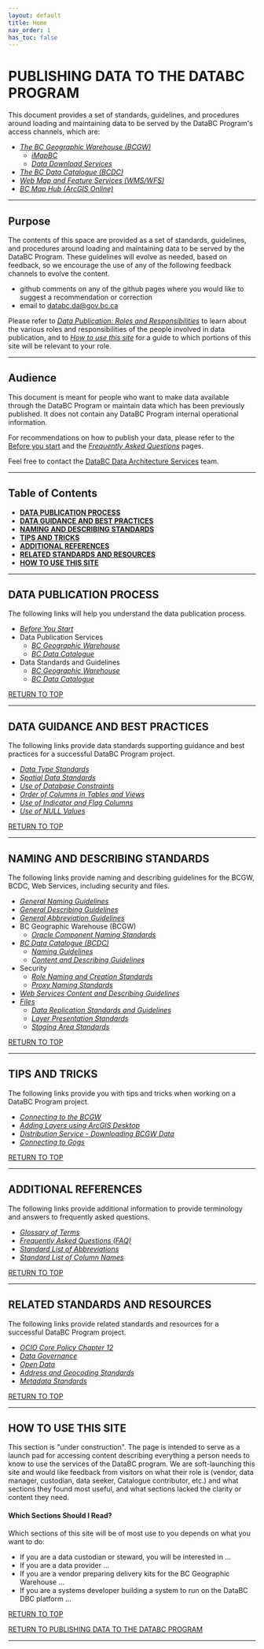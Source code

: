```yaml
---
layout: default
title: Home
nav_order: 1
has_toc: false
---
```


# PUBLISHING DATA TO THE DATABC PROGRAM

This document provides a set of standards, guidelines, and procedures around loading and maintaining data to be served by the DataBC Program's access channels, which are:
+ [_The BC Geographic Warehouse (BCGW)_](https://www2.gov.bc.ca/gov/content?id=18B291A12B4F42EA98169892F4B46D61)
   + [_iMapBC_](https://www2.gov.bc.ca/gov/content?id=C52F8C3BFE8C4110A63171337F363F43)
   + [_Data Download Services_](https://www2.gov.bc.ca/gov/content?id=B19E16070B824DB481F49CEE3B9AF1F8)
+ [_The BC Data Catalogue (BCDC)_](https://catalogue.data.gov.bc.ca)
+ [_Web Map and Feature Services (WMS/WFS)_](https://www2.gov.bc.ca/gov/content?id=95D78D544B244F34B89223EF069DF74E)
+ [_BC Map Hub (ArcGIS Online)_](https://www2.gov.bc.ca/gov/content?id=DE0602BB42664AA28C9F059D45CC1CC2)

-----------------------

## Purpose

The contents of this space are provided as a set of standards, guidelines, and procedures around loading and maintaining data to be served by the DataBC Program. These guidelines will evolve as needed, based on feedback, so we encourage the use of any of the following feedback channels to evolve the content.

+ github comments on any of the github pages where you would like to suggest a recommendation or correction
+ email to databc.da@gov.bc.ca  

Please refer to [_Data Publication: Roles and Responsibilities_](pages/roles_and_responsibilities.md#data-publication-roles-and-responsibilities) to learn about the various roles and responsibilities of the people involved in data publication, and to
[_How to use this site_](#how-to-use-this-site) for a guide to which portions of this site will be relevant to your role.
  
-----------------------------------------------------------

## Audience

This document is meant for people who want to make data available through the DataBC Program or maintain data which has been previously published. It does not contain any DataBC Program internal operational information.

For recommendations on how to publish your data, please refer to the [Before you start](pages/before_you_start.md#before-you-start) and the [_Frequently Asked Questions_](pages/faq.md#frequently-asked-questions-faq) pages. 

Feel free to contact the [DataBC Data Architecture Services](mailto:databc.da@gov.bc.ca) team.

-----------------------

## Table of Contents
+ [**DATA PUBLICATION PROCESS**](#data-publication-process)
+ [**DATA GUIDANCE AND BEST PRACTICES**](#data-guidance-and-best-practices)
+ [**NAMING AND DESCRIBING STANDARDS**](#naming-and-describing-standards)
+ [**TIPS AND TRICKS**](#tips-and-tricks)
+ [**ADDITIONAL REFERENCES**](#additional-references)
+ [**RELATED STANDARDS AND RESOURCES**](#related-standards-and-resources)
+ [**HOW TO USE THIS SITE**](#how-to-use-this-site)

-----------------------

## DATA PUBLICATION PROCESS

The following links will help you understand the data publication process.

+ [_Before You Start_](pages/dsg_before_you_start.md)
+ Data Publication Services 
   + [_BC Geographic Warehouse_](./dps_bcgw_w.md)
   + [_BC Data Catalogue_](./dps_bcdc_w.md)
+ Data Standards and Guidelines
   + [_BC Geographic Warehouse_](./dsg_bcgw.md)  
   + [_BC Data Catalogue_](./dsg.bcdc.md)
 
[RETURN TO TOP][1] 

-----------------------------------------------------------
 
## DATA GUIDANCE AND BEST PRACTICES

The following links provide data standards supporting guidance and best practices for a successful DataBC Program project. 

+ <a name=datatype>[_Data Type Standards_](pages/data_guidance_and_best_practices.md#data-type-standards)</a>
+ <a name=spatial>[_Spatial Data Standards_](pages/data_guidance_and_best_practices.md#spatial-data-standards)</a>
+ <a name=constraints>[_Use of Database Constraints_](pages/data_guidance_and_best_practices.md#use-of-database-constraints)</a>
+ <a name=order>[_Order of Columns in Tables and Views_](pages/data_guidance_and_best_practices.md#order-of-columns-in-tables-and-views)</a>
+ <a name=indicator>[_Use of Indicator and Flag Columns_](pages/data_guidance_and_best_practices.md#use-of-indicator-and-flag-columns)<a/>
+ <a name=values>[_Use of NULL Values_](pages/data_guidance_and_best_practices.md#use-of-null-values)</a>

[RETURN TO TOP][1] 

-----------------------------------------------------------

## NAMING AND DESCRIBING STANDARDS

The following links provide naming and describing guidelines for the BCGW, BCDC, Web Services, including security and files.

+ <a name=naming>[_General Naming Guidelines_](pages/naming_and_describing.md#general-naming-guidelines)</a>
+ <a name=describing>[_General Describing Guidelines_](pages/naming_and_describing.md#general-describing-guidelines)</a>
+ <a name=abbreviations>[_General Abbreviation Guidelines_](pages/naming_and_describing.md#general-abbreviation-guidelines)</a>
+ <a name=geographicwarehouse>BC Geographic Warehouse (BCGW)</a>
   + [_Oracle Component Naming Standards_](pages/naming_and_describing.md#oracle-component-naming-standards)
+ <a name=catalogue>[_BC Data Catalogue (BCDC)_](pages/naming_and_describing.md#bc-data-catalogue-naming-guidelines)</a>
   + [_Naming Guidelines_](pages/naming_and_describing.md#bc-data-catalogue-naming-guidelines)
   + [_Content and Describing Guidelines_](pages/naming_and_describing.md#BC-DATA-CATALOGUE-CONTENT-AND-DESCRIBING-GUIDELINES)
+ <a name=security>Security</a>
   + [_Role Naming and Creation Standards_](pages/role_naming_and_creation_standards.md#role-naming-and-creation-standards)
   + [_Proxy Naming Standards_](pages/proxy_creation_standards.md#proxy-naming-standards)
+ <a name=webservices>[_Web Services Content and Describing Guidelines_](pages/naming_and_describing.md#web-services-content-and-describing-guidelines)</a>
+ <a name=files>[_Files_](pages/naming_and_describing.md#naming-and-describing-standards)</a>
   + [_Data Replication Standards and Guidelines_](pages/data_replication_standards_and_guidelines.md#data-replication-standards-and-guidelines)
   + [_Layer Presentation Standards_](pages/layer_file_presentation_standards.md#layer-presentation-standards)
   + [_Staging Area Standards_](pages/staging_area_standards.md#staging-area-standards)
 
[RETURN TO TOP][1] 

-----------------------------------------------------------
 
## TIPS AND TRICKS

The following links provide you with tips and tricks when working on a DataBC Program project. 

+ <a name=connecting>[_Connecting to the BCGW_](pages/tips_and_tricks.md#connecting-to-the-bcgw)</a>
+ <a name=layers>[_Adding Layers using ArcGIS Desktop_](pages/tips_and_tricks.md#adding-layers-using-arcgis-desktop)</a>
+ <a name=layers>[_Distribution Service - Downloading BCGW Data_](pages/distribution_service)</a>
+ <a name=gogs>[_Connecting to Gogs_](pages/tips_and_tricks.md#connecting-to-gogs)</a>

[RETURN TO TOP][1] 

-----------------------------------------------------------

## ADDITIONAL REFERENCES

The following links provide additional information to provide terminology and answers to frequently asked questions.
 
+ <a name=glossary>[_Glossary of Terms_](pages/glossary.md#glossary)</a>
+ <a name=faq>[_Frequently Asked Questions (FAQ)_](pages/faq.md#frequently-asked-questions-faq)</a>
+ <a name=listabbreviations>[_Standard List of Abbreviations_](pages/naming_and_describing.md#appendix-a-standard-list-of-abbreviations)</a>
+ <a name=listcolumnnames>[_Standard List of Column Names_](pages/naming_and_describing.md#appendix-b-standard-list-of-column-names)</a>

[RETURN TO TOP][1] 

-----------------------------------------------------------

## RELATED STANDARDS AND RESOURCES

The following links provide related standards and resources for a successful DataBC Program project. 

+ <a name = ocio>[_OCIO Core Policy Chapter 12_](https://www2.gov.bc.ca/gov/content?id=BAA776C61B934ADA95F42CE503D2784F)</a>
+ <a name=governance>[_Data Governance_](pages/data_governance.md#data-governance)</a>
+ <a name=opendata>[_Open Data_](pages/open_data.md#open-data)</a>
+ <a name=geocoding>[_Address and Geocoding Standards_](pages/address_and_geocoding_standards.md#address-and-geocoding-standards)</a>
+ <a name=metadata>[_Metadata Standards_](pages/metadata_standards.md#metadata-standards)</a>

[RETURN TO TOP][1] 

-----------------------------------------------------------
## HOW TO USE THIS SITE

This section is "under construction".  The page is intended to serve as a launch pad for accessing content describing everything a person needs to know to use the services of the DataBC program.  We are soft-launching this site and would like feedback from visitors on what their role is (vendor, data manager, custodian, data seeker, Catalogue contributor, etc.) and what sections they found most useful, and what sections lacked the clarity or content they need.

#### Which Sections Should I Read?

Which sections of this site will be of most use to you depends on what you want to do:

+ If you are a data custodian or steward, you will be interested in ...
+ If you are a data provider ...
+ If you are a vendor preparing delivery kits for the BC Geographic Warehouse ...
+ If you are a systems developer building a system to run on the DataBC DBC platform ...

[RETURN TO TOP][1]

[RETURN TO PUBLISHING DATA TO THE DATABC PROGRAM][2]

-------------------------------------------------------

[1]: #publishing-data-to-the-databc-program
[2]: index.md#publishing-data-to-the-databc-program
